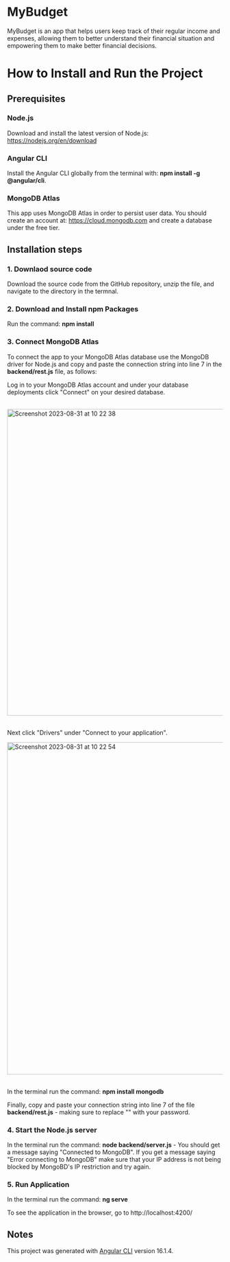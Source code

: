 # MyBudget

MyBudget is an app that helps users keep track of their regular income and expenses, allowing them to better understand their financial situation and empowering them to make better financial decisions.

# How to Install and Run the Project

## Prerequisites

### Node.js

Download and install the latest version of Node.js: https://nodejs.org/en/download

### Angular CLI

Install the Angular CLI globally from the terminal with: **npm install -g @angular/cli**.

### MongoDB Atlas

This app uses MongoDB Atlas in order to persist user data. You should create an account at: https://cloud.mongodb.com and create a database under the free tier.

## Installation steps


### 1. Downlaod source code

Download the source code from the GitHub repository, unzip the file, and navigate to the directory in the termnal.

### 2. Download and Install npm Packages

Run the command: **npm install**

### 3. Connect MongoDB Atlas

To connect the app to your MongoDB Atlas database use the MongoDB driver for Node.js and copy and paste the connection string into line 7 in the **backend/rest.js** file, as follows:

Log in to your MongoDB Atlas account and under your database deployments click "Connect" on your desired database.
<br>
<br>



<img width="714" alt="Screenshot 2023-08-31 at 10 22 38" src="https://github.com/EoinIU/my-budget/assets/140261376/2b1a69cb-2e1a-45d7-9f16-270849306141">

<br>
<br>


Next click "Drivers" under "Connect to your application".
 

<img width="774" alt="Screenshot 2023-08-31 at 10 22 54" src="https://github.com/EoinIU/my-budget/assets/140261376/b2e5fa58-14ff-4523-b8d1-1140220e9602">

<br>
<br>

In the terminal run the command: **npm install mongodb**

Finally, copy and paste your connection string into line 7 of the file **backend/rest.js** - making sure to replace "<password>" with your password.
<br>


### 4. Start the Node.js server

In the terminal run the command: **node backend/server.js** - You should get a message saying "Connected to MongoDB". If you get a message saying "Error connecting to MongoDB" make sure that your IP address is not being blocked by MongoBD's IP restriction and try again.

### 5. Run Application

In the terminal run the command: **ng serve**

To see the application in the browser, go to http://localhost:4200/

## Notes

This project was generated with [Angular CLI](https://github.com/angular/angular-cli) version 16.1.4.



